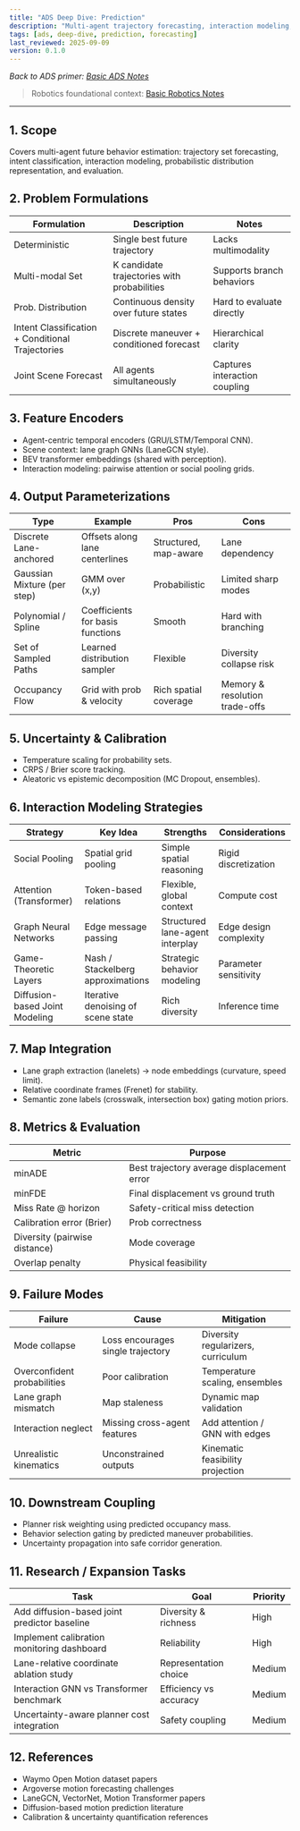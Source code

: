 ```yaml
---
title: "ADS Deep Dive: Prediction"
description: "Multi-agent trajectory forecasting, interaction modeling, uncertainty calibration and evaluation."
tags: [ads, deep-dive, prediction, forecasting]
last_reviewed: 2025-09-09
version: 0.1.0
---
```


*Back to ADS primer: [Basic ADS Notes](basic_ads_notes.md)*  
> Robotics foundational context: [Basic Robotics Notes](basic_robotics_notes.md)

---

## 1. Scope

Covers multi-agent future behavior estimation: trajectory set forecasting, intent classification, interaction modeling, probabilistic distribution representation, and evaluation.

## 2. Problem Formulations

| Formulation | Description | Notes |
|-------------|-------------|-------|
| Deterministic | Single best future trajectory | Lacks multimodality |
| Multi-modal Set | K candidate trajectories with probabilities | Supports branch behaviors |
| Prob. Distribution | Continuous density over future states | Hard to evaluate directly |
| Intent Classification + Conditional Trajectories | Discrete maneuver + conditioned forecast | Hierarchical clarity |
| Joint Scene Forecast | All agents simultaneously | Captures interaction coupling |

## 3. Feature Encoders

- Agent-centric temporal encoders (GRU/LSTM/Temporal CNN).
- Scene context: lane graph GNNs (LaneGCN style).
- BEV transformer embeddings (shared with perception).
- Interaction modeling: pairwise attention or social pooling grids.

## 4. Output Parameterizations

| Type | Example | Pros | Cons |
|------|---------|------|------|
| Discrete Lane-anchored | Offsets along lane centerlines | Structured, map-aware | Lane dependency |
| Gaussian Mixture (per step) | GMM over (x,y) | Probabilistic | Limited sharp modes |
| Polynomial / Spline | Coefficients for basis functions | Smooth | Hard with branching |
| Set of Sampled Paths | Learned distribution sampler | Flexible | Diversity collapse risk |
| Occupancy Flow | Grid with prob & velocity | Rich spatial coverage | Memory & resolution trade-offs |

## 5. Uncertainty & Calibration

- Temperature scaling for probability sets.
- CRPS / Brier score tracking.
- Aleatoric vs epistemic decomposition (MC Dropout, ensembles).

## 6. Interaction Modeling Strategies

| Strategy | Key Idea | Strengths | Considerations |
|----------|---------|-----------|---------------|
| Social Pooling | Spatial grid pooling | Simple spatial reasoning | Rigid discretization |
| Attention (Transformer) | Token-based relations | Flexible, global context | Compute cost |
| Graph Neural Networks | Edge message passing | Structured lane-agent interplay | Edge design complexity |
| Game-Theoretic Layers | Nash / Stackelberg approximations | Strategic behavior modeling | Parameter sensitivity |
| Diffusion-based Joint Modeling | Iterative denoising of scene state | Rich diversity | Inference time |

## 7. Map Integration

- Lane graph extraction (lanelets) → node embeddings (curvature, speed limit).
- Relative coordinate frames (Frenet) for stability.
- Semantic zone labels (crosswalk, intersection box) gating motion priors.

## 8. Metrics & Evaluation

| Metric | Purpose |
|--------|---------|
| minADE | Best trajectory average displacement error |
| minFDE | Final displacement vs ground truth |
| Miss Rate @ horizon | Safety-critical miss detection |
| Calibration error (Brier) | Prob correctness |
| Diversity (pairwise distance) | Mode coverage |
| Overlap penalty | Physical feasibility |

## 9. Failure Modes

| Failure | Cause | Mitigation |
|---------|------|-----------|
| Mode collapse | Loss encourages single trajectory | Diversity regularizers, curriculum |
| Overconfident probabilities | Poor calibration | Temperature scaling, ensembles |
| Lane graph mismatch | Map staleness | Dynamic map validation |
| Interaction neglect | Missing cross-agent features | Add attention / GNN with edges |
| Unrealistic kinematics | Unconstrained outputs | Kinematic feasibility projection |

## 10. Downstream Coupling

- Planner risk weighting using predicted occupancy mass.
- Behavior selection gating by predicted maneuver probabilities.
- Uncertainty propagation into safe corridor generation.

## 11. Research / Expansion Tasks

| Task | Goal | Priority |
|------|------|---------|
| Add diffusion-based joint predictor baseline | Diversity & richness | High |
| Implement calibration monitoring dashboard | Reliability | High |
| Lane-relative coordinate ablation study | Representation choice | Medium |
| Interaction GNN vs Transformer benchmark | Efficiency vs accuracy | Medium |
| Uncertainty-aware planner cost integration | Safety coupling | Medium |

## 12. References

- Waymo Open Motion dataset papers
- Argoverse motion forecasting challenges
- LaneGCN, VectorNet, Motion Transformer papers
- Diffusion-based motion prediction literature
- Calibration & uncertainty quantification references
